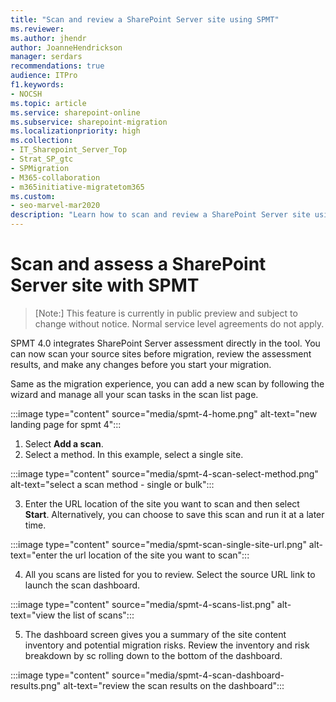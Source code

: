 ```yaml
---
title: "Scan and review a SharePoint Server site using SPMT"
ms.reviewer: 
ms.author: jhendr
author: JoanneHendrickson
manager: serdars
recommendations: true
audience: ITPro
f1.keywords:
- NOCSH
ms.topic: article
ms.service: sharepoint-online
ms.subservice: sharepoint-migration
ms.localizationpriority: high
ms.collection: 
- IT_Sharepoint_Server_Top
- Strat_SP_gtc
- SPMigration
- M365-collaboration
- m365initiative-migratetom365
ms.custom:
- seo-marvel-mar2020
description: "Learn how to scan and review a SharePoint Server site using the SharePoint Migration Tool."
--- 
```

# Scan and assess a SharePoint Server site with SPMT

>[Note:]
>This feature is currently in public preview and subject to change without notice. Normal service level agreements do not apply.


SPMT 4.0 integrates SharePoint Server assessment directly in the tool.  You can now scan your source sites before migration, review the assessment results, and make any changes before you start your migration.

Same as the migration experience, you can add a new scan by following the wizard and manage all your scan tasks in the scan list page.

:::image type="content" source="media/spmt-4-home.png" alt-text="new landing page for spmt 4":::

1. Select **Add a scan**.
2. Select a method.  In this example, select a single site.

:::image type="content" source="media/spmt-4-scan-select-method.png" alt-text="select a scan method - single or bulk":::

3. Enter the URL location of the site you want to scan and then select **Start**.  Alternatively, you can choose to save this scan and run it at a later time.

:::image type="content" source="media/spmt-scan-single-site-url.png" alt-text="enter the url location of the site you want to scan":::

4. All you scans are listed for you to review.  Select the source URL link to launch the scan dashboard.

:::image type="content" source="media/spmt-4-scans-list.png" alt-text="view the list of scans":::

5. The dashboard screen gives you a summary of the site content inventory and potential migration risks.  Review the inventory and risk breakdown by sc rolling down to the bottom of the dashboard.

:::image type="content" source="media/spmt-4-scan-dashboard-results.png" alt-text="review the scan results on the dashboard":::

